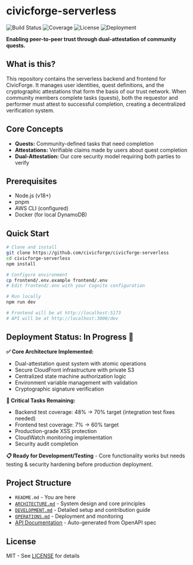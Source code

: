 # civicforge-serverless

![Build Status](https://img.shields.io/badge/build-passing-brightgreen)
![Coverage](https://img.shields.io/badge/coverage-30%25-orange)
![License](https://img.shields.io/badge/license-MIT-blue)
![Deployment](https://img.shields.io/badge/deployment-mvp_ready-green)

**Enabling peer-to-peer trust through dual-attestation of community quests.**

## What is this?

This repository contains the serverless backend and frontend for CivicForge. It manages user identities, quest definitions, and the cryptographic attestations that form the basis of our trust network. When community members complete tasks (quests), both the requestor and performer must attest to successful completion, creating a decentralized verification system.

## Core Concepts

- **Quests:** Community-defined tasks that need completion
- **Attestations:** Verifiable claims made by users about quest completion
- **Dual-Attestation:** Our core security model requiring both parties to verify

## Prerequisites

- Node.js (v18+)
- pnpm
- AWS CLI (configured)
- Docker (for local DynamoDB)

## Quick Start

```bash
# Clone and install
git clone https://github.com/civicforge/civicforge-serverless
cd civicforge-serverless
npm install

# Configure environment
cp frontend/.env.example frontend/.env
# Edit frontend/.env with your Cognito configuration

# Run locally
npm run dev

# Frontend will be at http://localhost:5173
# API will be at http://localhost:3000/dev
```

## Deployment Status: In Progress 🔄

**✅ Core Architecture Implemented:**
- Dual-attestation quest system with atomic operations
- Secure CloudFront infrastructure with private S3
- Centralized state machine authorization logic
- Environment variable management with validation
- Cryptographic signature verification

**🚧 Critical Tasks Remaining:**
- Backend test coverage: 48% → 70% target (integration test fixes needed)
- Frontend test coverage: 7% → 60% target  
- Production-grade XSS protection
- CloudWatch monitoring implementation
- Security audit completion

**📋 Ready for Development/Testing** - Core functionality works but needs testing & security hardening before production deployment.

## Project Structure

- `README.md` - You are here
- [`ARCHITECTURE.md`](./ARCHITECTURE.md) - System design and core principles
- [`DEVELOPMENT.md`](./DEVELOPMENT.md) - Detailed setup and contribution guide
- [`OPERATIONS.md`](./OPERATIONS.md) - Deployment and monitoring
- [API Documentation](https://api.civicforge.org/docs) - Auto-generated from OpenAPI spec

## License

MIT - See [LICENSE](./LICENSE) for details